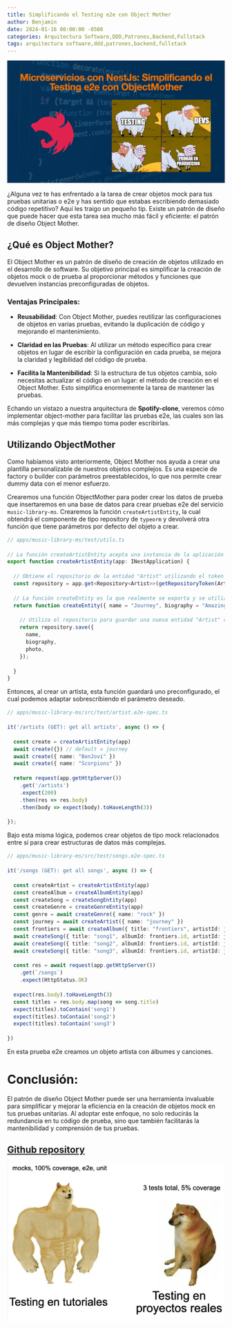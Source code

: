 ```yaml
---
title: Simplificando el Testing e2e con Object Mother
author: Benjamin
date: 2024-01-16 00:00:00 -0500
categories: Arquitectura Software,DDD,Patrones,Backend,Fullstack
tags: arquitectura software,ddd,patrones,backend,fullstack
---
```


![intro](assets/img/intros/e2e.webp)

¿Alguna vez te has enfrentado a la tarea de crear objetos mock para tus pruebas unitarias o e2e y has sentido que estabas escribiendo demasiado código repetitivo? Aquí les traigo un pequeño tip. Existe un patrón de diseño que puede hacer que esta tarea sea mucho más fácil y eficiente: el patrón de diseño Object Mother.

## ¿Qué es Object Mother?

El Object Mother es un patrón de diseño de creación de objetos utilizado en el desarrollo de software. Su objetivo principal es simplificar la creación de objetos mock o de prueba al proporcionar métodos y funciones que devuelven instancias preconfiguradas de objetos.

### Ventajas Principales:

- **Reusabilidad**: Con Object Mother, puedes reutilizar las configuraciones de objetos en varias pruebas, evitando la duplicación de código y mejorando el mantenimiento.

- **Claridad en las Pruebas**: Al utilizar un método específico para crear objetos en lugar de escribir la configuración en cada prueba, se mejora la claridad y legibilidad del código de prueba.

- **Facilita la Mantenibilidad**: Si la estructura de tus objetos cambia, solo necesitas actualizar el código en un lugar: el método de creación en el Object Mother. Esto simplifica enormemente la tarea de mantener las pruebas.

Echando un vistazo a nuestra arquitectura de **Spotify-clone**, veremos cómo implementar object-mother para facilitar las pruebas e2e, las cuales son las más complejas y que más tiempo toma poder escribirlas.

## Utilizando ObjectMother

Como habíamos visto anteriormente, Object Mother nos ayuda a crear una plantilla personalizable de nuestros objetos complejos. Es una especie de factory o builder con parámetros preestablecidos, lo que nos permite crear dummy data con el menor esfuerzo.

Crearemos una función ObjectMother para poder crear los datos de prueba que insertaremos en una base de datos para crear pruebas e2e del servicio `music-library-ms`. Crearemos la función `createArtistEntity`, la cual obtendrá el componente de tipo repository de `typeorm` y devolverá otra función que tiene parámetros por defecto del objeto a crear.

```typescript
// apps/music-library-ms/test/utils.ts

// La función createArtistEntity acepta una instancia de la aplicación Nest.js (INestApplication).
export function createArtistEntity(app: INestApplication) {
  
  // Obtiene el repositorio de la entidad "Artist" utilizando el token del repositorio.
  const repository = app.get<Repository<Artist>>(getRepositoryToken(Artist));

  // La función createEntity es la que realmente se exporta y se utiliza para crear entidades de artistas.
  return function createEntity({ name = "Journey", biography = "Amazing band", photo = "artist.jpg" }: Partial<CreateArtistRequest>) {
    
    // Utiliza el repositorio para guardar una nueva entidad "Artist" con las propiedades proporcionadas o valores predeterminados.
    return repository.save({
      name,
      biography,
      photo,
    });

  }
}
```

Entonces, al crear un artista, esta función guardará uno preconfigurado, el cual podemos adaptar sobrescribiendo el parámetro deseado.

```typescript
// apps/music-library-ms/src/test/artist.e2e-spec.ts

it('/artists (GET): get all artists', async () => {

  const create = createArtistEntity(app)
  await create({}) // default = journey
  await create({ name: "BonJovi" })
  await create({ name: "Scorpions" })

  return request(app.getHttpServer())
    .get('/artists')
    .expect(200)
    .then(res => res.body)
    .then(body => expect(body).toHaveLength(3))

});

```

Bajo esta misma lógica, podemos crear objetos de tipo mock relacionados entre sí para crear estructuras de datos más complejas.

```typescript
// apps/music-library-ms/src/test/songs.e2e-spec.ts

it('/songs (GET): get all songs', async () => {

  const createArtist = createArtistEntity(app)
  const createAlbum = createAlbumEntity(app)
  const createSong = createSongEntity(app)
  const createGenre = createGenreEntity(app)
  const genre = await createGenre({ name: "rock" })
  const journey = await createArtist({ name: "journey" })
  const frontiers = await createAlbum({ title: "frontiers", artistId: journey.id })
  await createSong({ title: "song1", albumId: frontiers.id, artistId: journey.id, genreId: genre.id })
  await createSong({ title: "song2", albumId: frontiers.id, artistId: journey.id, genreId: genre.id })
  await createSong({ title: "song3", albumId: frontiers.id, artistId: journey.id, genreId: genre.id })

  const res = await request(app.getHttpServer())
    .get(`/songs`)
    .expect(HttpStatus.OK)

  expect(res.body).toHaveLength(3)
  const titles = res.body.map(song => song.title)
  expect(titles).toContain('song1')
  expect(titles).toContain('song2')
  expect(titles).toContain('song3')

})

```

En esta prueba e2e creamos un objeto artista con álbumes y canciones.

# Conclusión:

El patrón de diseño Object Mother puede ser una herramienta invaluable para simplificar y mejorar la eficiencia en la creación de objetos mock en tus pruebas unitarias. Al adoptar este enfoque, no solo reducirás la redundancia en tu código de prueba, sino que también facilitarás la mantenibilidad y comprensión de tus pruebas.

## [Github repository](https://github.com/nullpointer-excelsior/microservices-architecture-nestjs/)


![meme](assets/img/memes/meme-testing.webp)